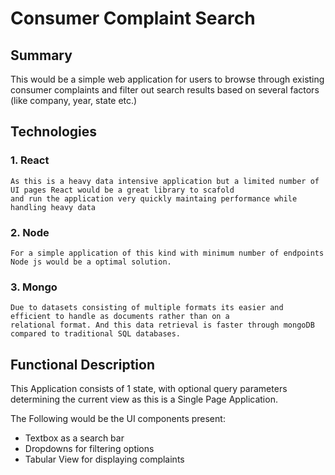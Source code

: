 # Consumer Complaint Search

## Summary
This would be a simple web application for users to browse through existing consumer complaints and filter out search results based on several factors (like company, year, state etc.)

## Technologies
### 1. React
    As this is a heavy data intensive application but a limited number of UI pages React would be a great library to scafold
    and run the application very quickly maintaing performance while handling heavy data
### 2. Node
    For a simple application of this kind with minimum number of endpoints Node js would be a optimal solution. 
### 3. Mongo
    Due to datasets consisting of multiple formats its easier and efficient to handle as documents rather than on a
    relational format. And this data retrieval is faster through mongoDB compared to traditional SQL databases. 
      
## Functional Description

This Application consists of 1 state, with optional query parameters determining the current view as this is a Single Page Application.

The Following would be the UI components present:
  * Textbox as a search bar
  * Dropdowns for filtering options
  * Tabular View for displaying complaints